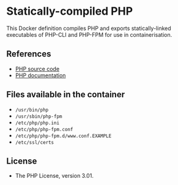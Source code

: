 # Statically-compiled PHP

This Docker definition compiles PHP and exports statically-linked executables
of PHP-CLI and PHP-FPM for use in containerisation.

## References

- [PHP source code](https://github.com/php/php-src)
- [PHP documentation](https://www.php.net/)

## Files available in the container

- `/usr/bin/php`
- `/usr/sbin/php-fpm`
- `/etc/php/php.ini`
- `/etc/php/php-fpm.conf`
- `/etc/php/php-fpm.d/www.conf.EXAMPLE`
- `/etc/ssl/certs`

## License

- The PHP License, version 3.01.
